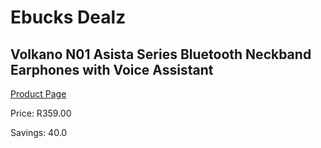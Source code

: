 
# Ebucks Dealz
## Volkano N01 Asista Series Bluetooth Neckband Earphones with Voice Assistant
[Product Page](https://www.ebucks.com/web/shop/productSelected.do?prodId=625319486&catId=714972256)

Price: R359.00

Savings: 40.0


	